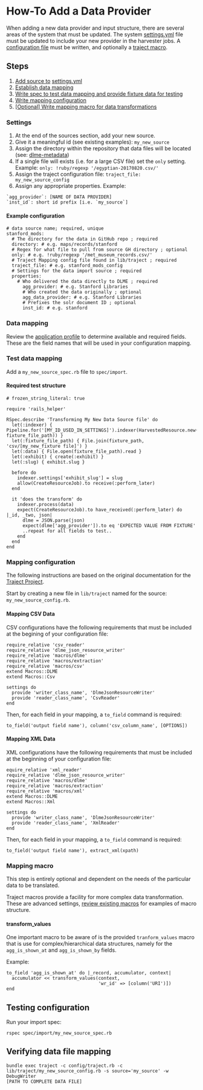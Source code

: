 # How-To Add a Data Provider

When adding a new data provider and input structure, there are several areas of the system
that must be updated. The system [settings.yml](../config/settings.yml) file must be updated
to include your new provider in the harvester jobs. A [configuration file](#config) must be written, and
optionally a [traject macro](#macro).

## Steps

1. [Add source to](#settings) [settings.yml](../config/settings.yml)
2. [Establish data mapping](#mapping)
3. [Write spec to test data mapping and provide fixture data for testing](#test)
4. [Write mapping configuration](#config)
5. [[Optional] Write mapping macro for data transformations](#macro)

### Settings <a name="settings" />

1. At the end of the sources section, add your new source.
2. Give it a meaningful id (see existing examples): `my_new_source`
3. Assign the directory within the repository that data files will be located (see: [dlme-metadata](https://github.com/waynegraham/dlme-metadata))
4. If a single file will exists (i.e. for a large CSV file) set the `only` setting. Example: `only: !ruby/regexp '/egyptian-20170820.csv/'`
5. Assign the traject configuration file: `traject_file: my_new_source_config`
6. Assign any appropriate properties. Example:
```
`agg_provider`: [NAME OF DATA PROVIDER]
`inst_id`: short id prefix [i.e. `my_source`]
```

#### Example configuration

```
# data source name; required, unique
stanford_mods:
  # The directory for the data in GitHub repo ; required
  directory: # e.g. maps/records/stanford
  # Regex for what file to pull from source GH directory ; optional
  only: # e.g. !ruby/regexp '/met_museum_records.csv/'
  # Traject Mapping config file found in lib/traject ; required
  traject_file: # e.g. stanford_mods_config
  # Settings for the data import source ; required
  properties:
    # Who delivered the data directly to DLME ; required
      agg_provider: # e.g. Stanford Libraries
      # Who created the data originally ; optional
      agg_data_provider: # e.g. Stanford Libraries
      # Prefixes the solr document ID ; optional
      inst_id: # e.g. stanford
```

### Data mapping <a name="mapping" />

Review the [application profile](application_profile.md) to determine available and required fields.
These are the field names that will be used in your configuration mapping.

### Test data mapping <a name="test" />

Add a `my_new_source_spec.rb` file to `spec/import`.

#### Required test structure

```
# frozen_string_literal: true

require 'rails_helper'

RSpec.describe 'Transforming My New Data Source file' do
  let(:indexer) { Pipeline.for('[MY_ID_USED_IN_SETTINGS]').indexer(HarvestedResource.new(original_filename: fixture_file_path)) }
  let(:fixture_file_path) { File.join(fixture_path, 'csv/[my_new_fixture file]') }
  let(:data) { File.open(fixture_file_path).read }
  let(:exhibit) { create(:exhibit) }
  let(:slug) { exhibit.slug }

  before do
    indexer.settings['exhibit_slug'] = slug
    allow(CreateResourceJob).to receive(:perform_later)
  end

  it 'does the transform' do
    indexer.process(data)
    expect(CreateResourceJob).to have_received(:perform_later) do |_id, _two, json|
      dlme = JSON.parse(json)
      expect(dlme['agg_provider']).to eq 'EXPECTED VALUE FROM FIXTURE'
      ..repeat for all fields to test..
    end
  end
end
```

### Mapping configuration <a name="config" />

The following instructions are based on the original documentation for the [Traject Project](https://github.com/traject/traject).

Start by creating a new file in `lib/traject` named for the source: `my_new_source_config.rb`.

#### Mapping CSV Data

CSV configurations have the following requirements that must be included at the begining of
your configuration file:

```
require_relative 'csv_reader'
require_relative 'dlme_json_resource_writer'
require_relative 'macros/dlme'
require_relative 'macros/extraction'
require_relative 'macros/csv'
extend Macros::DLME
extend Macros::Csv

settings do
  provide 'writer_class_name', 'DlmeJsonResourceWriter'
  provide 'reader_class_name', 'CsvReader'
end
```

Then, for each field in your mapping, a `to_field` command is required:

`to_field('output field name'), column('csv_column_name', [OPTIONS])`

#### Mapping XML Data

XML configurations have the following requirements that must be included at the beginning of
your configuration file:

```
equire_relative 'xml_reader'
require_relative 'dlme_json_resource_writer'
require_relative 'macros/dlme'
require_relative 'macros/extraction'
require_relative 'macros/xml'
extend Macros::DLME
extend Macros::Xml

settings do
  provide 'writer_class_name', 'DlmeJsonResourceWriter'
  provide 'reader_class_name', 'XmlReader'
end
```
Then, for each field in your mapping, a `to_field` command is required:

`to_field('output field name'), extract_xml(xpath)`

### Mapping macro <a name="macro" />

This step is entirely optional and dependent on the needs of the particular data
to be translated.

Traject macros provide a facility for more complex data transformation. These are
advanced settings, [review existing macros](../lib/traject/macros) for examples of
macro structure.

#### transform_values

One important macro to be aware of is the provided `tranform_values` macro that is
use for complex/hierarchical data structures, namely for the `agg_is_shown_at` and `agg_is_shown_by`
fields.

Example:

```
to_field 'agg_is_shown_at' do |_record, accumulator, context|
  accumulator << transform_values(context,
                                  'wr_id' => [column('URI')])
end
```

## Testing configuration

Run your import spec:

`rspec spec/import/my_new_source_spec.rb`

## Verifying data file mapping

```
bundle exec traject -c config/traject.rb -c lib/traject/my_new_source_config.rb -s source='my_source' -w DebugWriter
[PATH TO COMPLETE DATA FILE]
```
